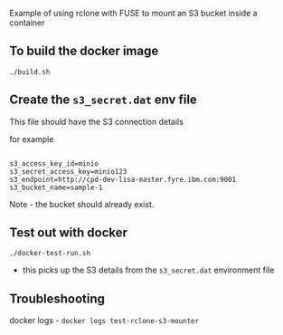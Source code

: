 
Example of using rclone with FUSE to mount an S3 bucket inside a container


## To build the docker image

`./build.sh`

## Create the `s3_secret.dat` env file 

This file should have the S3 connection details

for example

```

s3_access_key_id=minio
s3_secret_access_key=minio123
s3_endpoint=http://cpd-dev-lisa-master.fyre.ibm.com:9001
s3_bucket_name=sample-1

```

Note - the bucket should already exist.


## Test out with docker 

`./docker-test-run.sh`

- this picks up the S3 details from the `s3_secret.dat` environment file


## Troubleshooting

docker logs - `docker logs test-rclone-s3-mounter`
